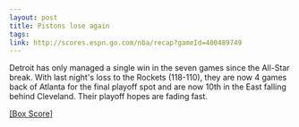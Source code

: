 ```yaml
---
layout: post
title: Pistons lose again
tags: 
link: http://scores.espn.go.com/nba/recap?gameId=400489749
---
```

Detroit has only managed a single win in the seven games since the All-Star break. With last night's loss to the Rockets (118-110), they are now 4 games back of Atlanta for the final playoff spot and are now 10th in the East falling behind Cleveland. Their playoff hopes are fading fast.

[\[Box Score\]](http://scores.espn.go.com/nba/boxscore?gameId=400489749)
